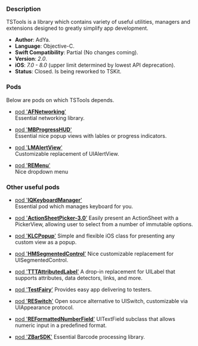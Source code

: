 ### Description ###
TSTools is a library which contains variety of useful utilities, managers and extensions designed to greatly simplify app development.

* **Author**:  AdYa.
* **Language**: Objective-C.
* **Swift Compatibility**: Partial (No changes coming).
* **Version**: *2.0*.
* **iOS**:     *7.0 - 8.0* (upper limit determined by lowest API deprecation).
* **Status**:  Closed. Is being reworked to TSKit. 

### Pods ###

Below are pods on which TSTools depends.

* [pod '**AFNetworking**'](https://github.com/AFNetworking/AFNetworking)          
Essential networking library.

* [pod '**MBProgressHUD**'](https://github.com/jdg/MBProgressHUD)         
Essential nice popup views with lables or progress indicators.

* [pod '**LMAlertView**'](https://github.com/lmcd/LMAlertView)           
Customizable replacement of UIAlertView.

* [pod '**REMenu**'](https://github.com/romaonthego/REMenu)                
Nice dropdown menu


### Other useful pods ###

* [pod '**IQKeyboardManager**'](https://github.com/hackiftekhar/IQKeyboardManager)    
Essential pod which manages keyboard for you.

* [pod '**ActionSheetPicker-3.0**'](https://github.com/skywinder/ActionSheetPicker-3.0)
Easily present an ActionSheet with a PickerView, allowing user to select from a number of immutable options.

* [pod '**KLCPopup**'](https://github.com/jmascia/KLCPopup)
Simple and flexible iOS class for presenting any custom view as a popup.

* [pod '**HMSegmentedControl**'](https://github.com/HeshamMegid/HMSegmentedControl)
Nice customizable replacement for UISegmentedControl.

* [pod '**TTTAttributedLabel**'](https://github.com/TTTAttributedLabel/TTTAttributedLabel)
A drop-in replacement for UILabel that supports attributes, data detectors, links, and more.

* [pod '**TestFairy**'](http://testfairy.com/)
Provides easy app delivering to testers.

* [pod '**RESwitch**'](https://github.com/romaonthego/RESwitch)
Open source alternative to UISwitch, customizable via UIAppearance protocol.

* [pod '**REFormattedNumberField**'](https://github.com/romaonthego/REFormattedNumberField)
UITextField subclass that allows numeric input in a predefined format.

* [pod '**ZBarSDK**'](http://zbar.sourceforge.net/iphone/index.html)
Essential Barcode processing library.
